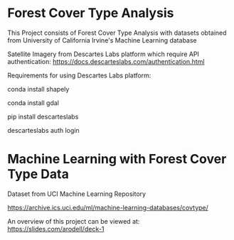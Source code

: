 # Forest Cover Type Analysis
This Project consists of Forest Cover Type Analysis with datasets obtained from University of California Irvine's Machine Learning database

Satellite Imagery from Descartes Labs platform which require API authentication:
https://docs.descarteslabs.com/authentication.html 


Requirements for using Descartes Labs platform:

conda install shapely

conda install gdal

pip install descarteslabs

descarteslabs auth login

# Machine Learning with Forest Cover Type Data
Dataset from UCI Machine Learning Repository

https://archive.ics.uci.edu/ml/machine-learning-databases/covtype/


An overview of this project can be viewed at:
https://slides.com/arodell/deck-1
